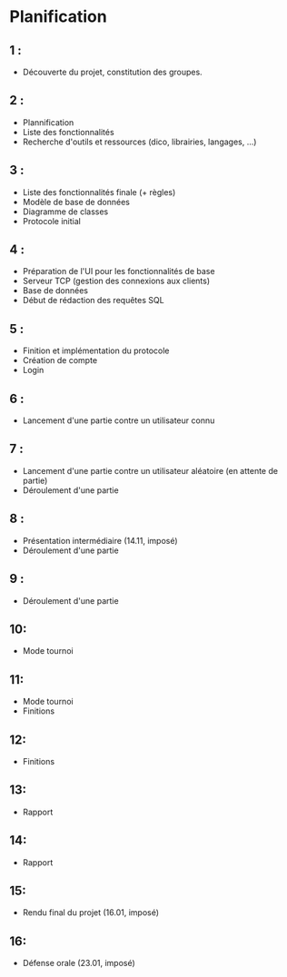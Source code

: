 # Planification
## 1 :
* Découverte du projet, constitution des groupes.

## 2 :
* Plannification
* Liste des fonctionnalités
* Recherche d'outils et ressources (dico, librairies, langages, ...)

## 3 :
* Liste des fonctionnalités finale (+ règles)
* Modèle de base de données
* Diagramme de classes
* Protocole initial

## 4 :
* Préparation de l'UI pour les fonctionnalités de base
* Serveur TCP (gestion des connexions aux clients)
* Base de données
* Début de rédaction des requêtes SQL

## 5 :
* Finition et implémentation du protocole
* Création de compte
* Login

## 6 :
* Lancement d'une partie contre un utilisateur connu

## 7 :
* Lancement d'une partie contre un utilisateur aléatoire (en attente de partie)
* Déroulement d'une partie

## 8 :
* Présentation intermédiaire (14.11, imposé)
* Déroulement d'une partie

## 9 :
* Déroulement d'une partie

## 10:
* Mode tournoi

## 11:
* Mode tournoi
* Finitions

## 12:
* Finitions

## 13:
* Rapport

## 14:
* Rapport

## 15:
* Rendu final du projet (16.01, imposé)

## 16:
* Défense orale (23.01, imposé)
